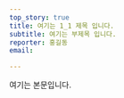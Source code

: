 ```yaml
---
top_story: true
title: 여기는 1_1 제목 입니다.
subtitle: 여기는 부제목 입니다.
reporter: 홍길동
email:

---
```

여기는 본문입니다. 


